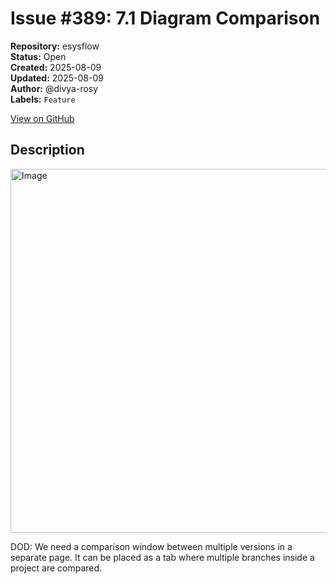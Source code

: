 # Issue #389: 7.1 Diagram Comparison

**Repository:** esysflow  
**Status:** Open  
**Created:** 2025-08-09  
**Updated:** 2025-08-09  
**Author:** @divya-rosy  
**Labels:** `Feature`  

[View on GitHub](https://github.com/Simtestlab/esysflow/issues/389)

## Description

<img width="1132" height="582" alt="Image" src="https://github.com/user-attachments/assets/7b5a8792-0d89-4490-8ff8-534b86375833" />

DOD: We need a comparison window between multiple versions in a separate page. It can be placed as a tab where multiple branches inside a project are compared.